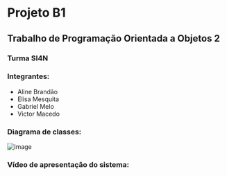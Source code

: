 # Projeto B1

## Trabalho de Programação Orientada a Objetos 2
### Turma SI4N
### Integrantes:
* Aline Brandão
* Elisa Mesquita
* Gabriel Melo
* Victor Macedo

### Diagrama de classes:

![image](https://user-images.githubusercontent.com/62437484/137648569-11057415-26e1-446e-8849-f75383167c24.png)

### Vídeo de apresentação do sistema:

